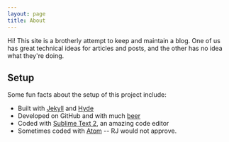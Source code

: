 ```yaml
---
layout: page
title: About
---
```


<p class="message">
  Hi! This site is a brotherly attempt to keep and maintain a blog. One of us has great technical ideas for articles and posts, and the other has no idea what they're doing. 
</p>

## Setup

Some fun facts about the setup of this project include:

* Built with [Jekyll](http://jekyllrb.com) and [Hyde](https://github.com/mdo/hyde)
* Developed on GitHub and with much [beer](http://sixpoint.com/)
* Coded with [Sublime Text 2](http://sublimetext.com), an amazing code editor
* Sometimes coded with [Atom](https://atom.io/) -- RJ would not approve.
